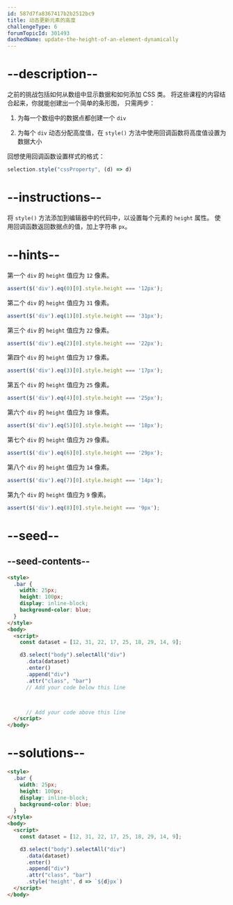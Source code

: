 ```yaml
---
id: 587d7fa8367417b2b2512bc9
title: 动态更新元素的高度
challengeType: 6
forumTopicId: 301493
dashedName: update-the-height-of-an-element-dynamically
---
```


# --description--

之前的挑战包括如何从数组中显示数据和如何添加 CSS 类。 将这些课程的内容结合起来，你就能创建出一个简单的条形图， 只需两步：

1) 为每一个数组中的数据点都创建一个 `div`

2) 为每个 `div` 动态分配高度值，在 `style()` 方法中使用回调函数将高度值设置为数据大小

回想使用回调函数设置样式的格式：

```js
selection.style("cssProperty", (d) => d)
```

# --instructions--

将 `style()` 方法添加到编辑器中的代码中，以设置每个元素的 `height` 属性。 使用回调函数返回数据点的值，加上字符串 `px`。

# --hints--

第一个 `div` 的 `height` 值应为 `12` 像素。

```js
assert($('div').eq(0)[0].style.height === '12px');
```

第二个 `div` 的 `height` 值应为 `31` 像素。

```js
assert($('div').eq(1)[0].style.height === '31px');
```

第三个 `div` 的 `height` 值应为 `22` 像素。

```js
assert($('div').eq(2)[0].style.height === '22px');
```

第四个 `div` 的 `height` 值应为 `17` 像素。

```js
assert($('div').eq(3)[0].style.height === '17px');
```

第五个 `div` 的 `height` 值应为 `25` 像素。

```js
assert($('div').eq(4)[0].style.height === '25px');
```

第六个 `div` 的 `height` 值应为 `18` 像素。

```js
assert($('div').eq(5)[0].style.height === '18px');
```

第七个 `div` 的 `height` 值应为 `29` 像素。

```js
assert($('div').eq(6)[0].style.height === '29px');
```

第八个 `div` 的 `height` 值应为 `14` 像素。

```js
assert($('div').eq(7)[0].style.height === '14px');
```

第九个 `div` 的 `height` 值应为 `9` 像素。

```js
assert($('div').eq(8)[0].style.height === '9px');
```

# --seed--

## --seed-contents--

```html
<style>
  .bar {
    width: 25px;
    height: 100px;
    display: inline-block;
    background-color: blue;
  }
</style>
<body>
  <script>
    const dataset = [12, 31, 22, 17, 25, 18, 29, 14, 9];

    d3.select("body").selectAll("div")
      .data(dataset)
      .enter()
      .append("div")
      .attr("class", "bar")
      // Add your code below this line



      // Add your code above this line
  </script>
</body>
```

# --solutions--

```html
<style>
  .bar {
    width: 25px;
    height: 100px;
    display: inline-block;
    background-color: blue;
  }
</style>
<body>
  <script>
    const dataset = [12, 31, 22, 17, 25, 18, 29, 14, 9];

    d3.select("body").selectAll("div")
      .data(dataset)
      .enter()
      .append("div")
      .attr("class", "bar")
      .style('height', d => `${d}px`)
  </script>
</body>
```
